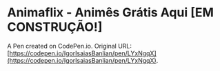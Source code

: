 # Animaflix - Animês Grátis Aqui [EM CONSTRUÇÃO!]

A Pen created on CodePen.io. Original URL: [https://codepen.io/IgorIsaiasBanlian/pen/LYxNgqX](https://codepen.io/IgorIsaiasBanlian/pen/LYxNgqX).



